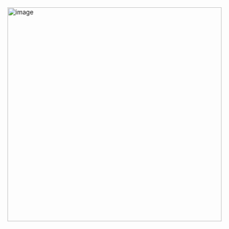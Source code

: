 <img width="480" alt="image" src="https://github.com/nhvanse/telecoin/assets/35824966/de669ec7-0805-49b2-857f-a1efa02720bd">
